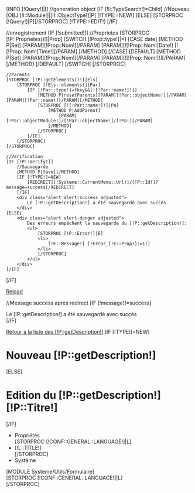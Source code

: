 

<!-- page header -->
[INFO [!Query!]|I]
//generation object
[IF [!I::TypeSearch!]=Child]
	//Nouveau
	[OBJ [!I::Module!]|[!I::ObjectType!]|P]
	[!TYPE:=NEW!]
	[ELSE]
	[STORPROC [!Query!]|P][/STORPROC]
	[!TYPE:=EDIT!]
[/IF]

//enregistrement
[IF [!submitted!]]
	//Proprietes
	[STORPROC [!P::Proprietes()!]|Prop]
		[SWITCH [!Prop::type!]|=]
			[CASE date]
				[METHOD P|Set]
					[PARAM][!Prop::Nom!][/PARAM]
					[PARAM][![!Prop::Nom!]Date!] [![!Prop::Nom!]Time!][/PARAM]
				[/METHOD]
			[/CASE]
			[DEFAULT]
				[METHOD P|Set]
					[PARAM][!Prop::Nom!][/PARAM]
					[PARAM][![!Prop::Nom!]!][/PARAM]
				[/METHOD]
			[/DEFAULT]
		[/SWITCH]
	[/STORPROC]
	
	//Parents
	[STORPROC [!P::getElements()!]|Els]
		[STORPROC [!Els::elements!]|Par]
			[IF [!Par::type!]=fkey&&[![!Par::name!]!]]
				[METHOD P|resetParents][PARAM][!Par::objectName!][/PARAM][PARAM][!Par::name!][/PARAM][/METHOD]
				[STORPROC [![!Par::name!]!]|Pa]
					[METHOD P|AddParent]
						[PARAM][!Par::objectModule!]/[!Par::objectName!]/[!Pa!][/PARAM]
					[/METHOD]
				[/STORPROC]
			[/IF]
		[/STORPROC]
	[/STORPROC]
	
	//Verification
	[IF [!P::Verify!]]
		//Sauvegarde
		[METHOD P|Save][/METHOD]
		[IF [!TYPE!]=NEW]
			[REDIRECT][!Systeme::CurrentMenu::Url!]/[!P::Id!]?message=success[/REDIRECT]
		[/IF]
		<div class="alert alert-success adjusted">
			Le [!P::getDescription!] a été sauvegardé avec succés
		</div>
	[ELSE]
		<div class="alert alert-danger adjusted">
			Des erreurs empêchent la sauvegarde du [!P::getDescription!]:
			<ul>
				[STORPROC [!P::Error!]|E]
				<li>
					[!E::Message!] [!Error_[!E::Prop!]:=1!]
				</li>
				[/STORPROC]
			</ul>
		</div>
	[/IF]
[/IF]

<a href="Javascript:masonryReload()">Reload</a>


//Message success apres redirect
[IF [!message!]=success]
<div class="alert alert-success adjusted">
	Le [!P::getDescription!] a été sauvegardé avec succés
</div>
[/IF]

<a href="/[!Systeme::CurrentMenu::Url!]" class="btn btn-large btn-warning pull-right">Retour à la liste des [!P::getDescription!]</a>
[IF [!TYPE!]=NEW]
<h1 id="page-header">Nouveau [!P::getDescription!]</h1>
[ELSE]
<h1 id="page-header">Edition du [!P::getDescription!] [!P::Titre!]</h1>
[/IF]




<div id="tabstrip">
    <ul>
        <li class="k-state-active">
            Propriétés
        </li>
        [STORPROC [!CONF::GENERAL::LANGUAGE!]|L]
        <li>
            [!L::TITLE!]
        </li>
        [/STORPROC]
        <li>
            Systême
        </li>
    </ul>
    <div>
        <!-- Proprietes -->
        [MODULE Systeme/Utils/Formulaire]
    </div>
    [STORPROC [!CONF::GENERAL::LANGUAGE!]|L]
    <div>
        <!-- [!L::TITLE!] -->
    </div>
    [/STORPROC]
    <div>
        <!-- Systême -->
    </div>
</div>

<script>
    $(document).ready(function() {
        $("#tabstrip").kendoTabStrip({
            animation:  {
                open: {
                    /*effects: "fadeIn"*/
                }
            }
        });
    });
</script>